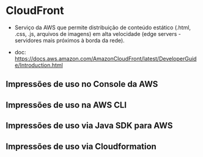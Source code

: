# CloudFront

- Serviço da AWS que permite distribuição de conteúdo estático (.html, .css, .js, arquivos de imagens) em alta velocidade (edge servers - servidores mais próximos à borda da rede).

- doc: https://docs.aws.amazon.com/AmazonCloudFront/latest/DeveloperGuide/Introduction.html

## Impressões de uso no Console da AWS



## Impressões de uso na AWS CLI

## Impressões de uso via Java SDK para AWS

## Impressões de uso via Cloudformation

